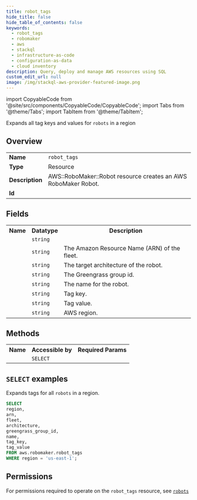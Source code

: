```yaml
---
title: robot_tags
hide_title: false
hide_table_of_contents: false
keywords:
  - robot_tags
  - robomaker
  - aws
  - stackql
  - infrastructure-as-code
  - configuration-as-data
  - cloud inventory
description: Query, deploy and manage AWS resources using SQL
custom_edit_url: null
image: /img/stackql-aws-provider-featured-image.png
---
```


import CopyableCode from '@site/src/components/CopyableCode/CopyableCode';
import Tabs from '@theme/Tabs';
import TabItem from '@theme/TabItem';

Expands all tag keys and values for <code>robots</code> in a region

## Overview
<table>
<tbody>
<tr><td><b>Name</b></td><td><code>robot_tags</code></td></tr>
<tr><td><b>Type</b></td><td>Resource</td></tr>
<tr><td><b>Description</b></td><td>AWS::RoboMaker::Robot resource creates an AWS RoboMaker Robot.</td></tr>
<tr><td><b>Id</b></td><td><CopyableCode code="aws.robomaker.robot_tags" /></td></tr>
</tbody>
</table>

## Fields
<table>
<tbody>
<tr><th>Name</th><th>Datatype</th><th>Description</th></tr><tr><td><CopyableCode code="arn" /></td><td><code>string</code></td><td></td></tr>
<tr><td><CopyableCode code="fleet" /></td><td><code>string</code></td><td>The Amazon Resource Name (ARN) of the fleet.</td></tr>
<tr><td><CopyableCode code="architecture" /></td><td><code>string</code></td><td>The target architecture of the robot.</td></tr>
<tr><td><CopyableCode code="greengrass_group_id" /></td><td><code>string</code></td><td>The Greengrass group id.</td></tr>
<tr><td><CopyableCode code="name" /></td><td><code>string</code></td><td>The name for the robot.</td></tr>
<tr><td><CopyableCode code="tag_key" /></td><td><code>string</code></td><td>Tag key.</td></tr>
<tr><td><CopyableCode code="tag_value" /></td><td><code>string</code></td><td>Tag value.</td></tr>
<tr><td><CopyableCode code="region" /></td><td><code>string</code></td><td>AWS region.</td></tr>
</tbody>
</table>

## Methods

<table>
<tbody>
  <tr>
    <th>Name</th>
    <th>Accessible by</th>
    <th>Required Params</th>
  </tr>
  <tr>
    <td><CopyableCode code="list_resources" /></td>
    <td><code>SELECT</code></td>
    <td><CopyableCode code="region" /></td>
  </tr>
</tbody>
</table>

## `SELECT` examples
Expands tags for all <code>robots</code> in a region.
```sql
SELECT
region,
arn,
fleet,
architecture,
greengrass_group_id,
name,
tag_key,
tag_value
FROM aws.robomaker.robot_tags
WHERE region = 'us-east-1';
```


## Permissions

For permissions required to operate on the <code>robot_tags</code> resource, see <a href="/services/robomaker/robots/#permissions"><code>robots</code></a>

